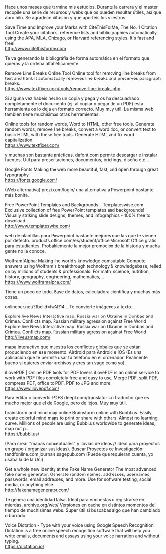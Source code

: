 
Hace unos meses que termine mis estudios. Durante la carrera y el master recopile una serie de recursos y webs que os pueden resultar útiles, así que abro hilo. Se agradece difusión y que aportéis los vuestros:
                                     
                    
Save Time and Improve your Marks with CiteThisForMe, The No. 1 Citation Tool
Create your citations, reference lists and bibliographies automatically using the APA, MLA, Chicago, or Harvard referencing styles. It's fast and free!                         
http://www.citethisforme.com
                
 Te va generando la bibliográfia de forma automática en el formato que quieras y la ordena alfabéticamente.
                                     
                    
Remove Line Breaks Online Tool
Online tool for removing line breaks from text and html. It automatically removes line breaks and preserves paragraph breaks.                         
https://www.textfixer.com/tools/remove-line-breaks.php
                
 Si alguna vez habeis hecho un copia y pega y os ha descuadrado completamente el documento (ej: al copiar y pegar de un PDF) esta herramienta os lo deja en formato correcto. Muy muy util.
La misma web también tiene muchisimas otras herramientas: 
                                     
                    
Online tools for random words, Word to HTML, other free tools.
Generate random words, remove line breaks, convert a word doc, or convert text to basic HTML with these free tools. Generate HTML and fix word capitalization.                         
https://www.textfixer.com/
                
 y muchas son bastante prácticas.
dafont.com permite descargar e instalar fuentes. Útil para presentaciones, documentos, briefings, diseño etc... 
                                     
                    
Google Fonts
Making the web more beautiful, fast, and open through great typography                         
https://fonts.google.com/
                
 (Web alternativa)
prezi.com/login/ una alternativa a Powerpoint bastante más bonita.
                                     
                    
Free PowerPoint Templates and Backgrounds - Templateswise.com
Exclusive collection of free PowerPoint templates and backgrounds! Visually striking slide designs, themes, and infographics - 100% free to download.                         
http://www.templateswise.com/
                
 web de plantillas para Powerpoint bastante mejores que las que te vienen por defecto.
products.office.com/es/student/office 
Microsoft Office gratis para estudiantes. Probablemente la mejor promoción de la historia y mucha gente no la conoce.
                                     
                    
Wolfram|Alpha: Making the world’s knowledge computable
Compute answers using Wolfram's breakthrough technology & knowledgebase, relied on by millions of students & professionals. For math, science, nutrition, history, geography, engineering, mathematics,…                         
https://www.wolframalpha.com/
                
 Tiene un poco de todo. Base de datos, calculadora cientifica y muchas más cosas.
 
 
onlineocr.net/?fbclid=IwAR14… 
Te convierte imágenes a texto.
                                     
                    
Explore live News Interactive map. Russia war on Ukraine in Donbas and Crimea. Conflicts map. Russian military agression against Free World
Explore live News Interactive map. Russia war on Ukraine in Donbas and Crimea. Conflicts map. Russian military agression against Free World                         
http://liveuamap.com/
                
 mapa interactivo que muestra los conflictos globales que se están produciendo en ese momento.
Airdroid para Android e IOS (Es una aplicación que te permite usar tu teléfono en el ordenador. Realmente bueno si quieres enviar archivos y eres tan vago como yo).
                                     
                    
iLovePDF | Online PDF tools for PDF lovers
iLovePDF is an online service to work with PDF files completely free and easy to use. Merge PDF, split PDF, compress PDF, office to PDF, PDF to JPG and more!                         
https://www.ilovepdf.com/
                
 Para editar o convertir PDFS
deepl.com/translator Un traductor que es mucho mejor que el de Google, pero de lejos. Muy muy útil.
                                     
                    
brainstorm and mind map online
                        Brainstorm online with Bubbl.us. Easily create colorful mind maps to print or share with others. Almost no learning curve. Millions of people are using Bubbl.us worldwide to generate ideas, map out p…                         
https://bubbl.us/
                
 (Para crear "mapas conceptuales" y lluvias de ideas // Ideal para proyectos en grupo / organizar sus ideas).
Buscar Proyectos de Investigación:
tandfonline.com
journals.sagepub.com
(Puede que requieran cuenta, yo usaba la de la Uni)
                                     
                    
Get a whole new identity at the Fake Name Generator
                        The most advanced fake name generator. Generate random names, addresses, usernames, passwords, email addresses, and more. Use for software testing, social media, or anything else.                         
http://fakenamegenerator.com/
                
 Te genera una identidad falsa. Ideal para encuestas o registrarse en mierdas.
archive.org/web/ Versiones en cache en distintos momentos del tiempo de muchisimas webs. Super útil si buscabas algo que han cambiado o borrado.
                                     
                    
Voice Dictation - Type with your voice using Google Speech Recognition
                        Dictation is a free online speech recognition software that will help you write emails, documents and essays using your voice narration and without typing.                         
https://dictation.io/
